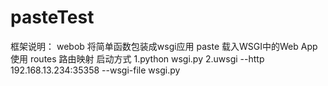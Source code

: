 # pasteTest
框架说明：
webob 将简单函数包装成wsgi应用
paste  载入WSGI中的Web App使用
routes 路由映射
启动方式 
1.python wsgi.py
2.uwsgi --http 192.168.13.234:35358 --wsgi-file wsgi.py
